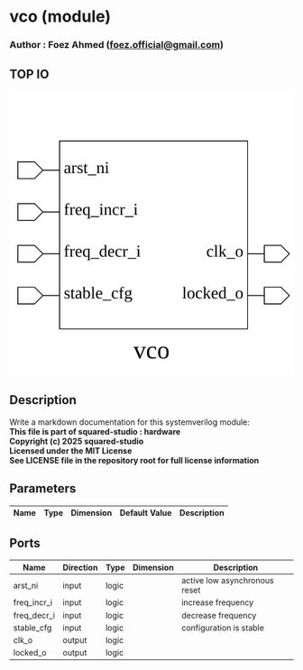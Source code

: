 # vco (module)

### Author : Foez Ahmed (foez.official@gmail.com)

## TOP IO
<img src="./vco_top.svg">

## Description
 Write a markdown documentation for this systemverilog module:
<br>**This file is part of squared-studio : hardware**
<br>**Copyright (c) 2025 squared-studio**
<br>**Licensed under the MIT License**
<br>**See LICENSE file in the repository root for full license information**

## Parameters
|Name|Type|Dimension|Default Value|Description|
|-|-|-|-|-|

## Ports
|Name|Direction|Type|Dimension|Description|
|-|-|-|-|-|
|arst_ni|input|logic||active low asynchronous reset|
|freq_incr_i|input|logic||increase frequency|
|freq_decr_i|input|logic||decrease frequency|
|stable_cfg|input|logic||configuration is stable|
|clk_o|output|logic|||
|locked_o|output|logic|||
